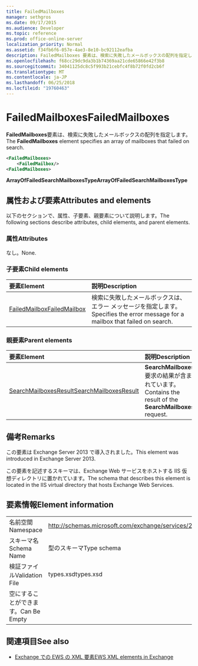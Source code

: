 ```yaml
---
title: FailedMailboxes
manager: sethgros
ms.date: 09/17/2015
ms.audience: Developer
ms.topic: reference
ms.prod: office-online-server
localization_priority: Normal
ms.assetid: f34fb6f6-057e-4ae3-8e10-bc92112eafba
description: FailedMailboxes 要素は、検索に失敗したメールボックスの配列を指定します。
ms.openlocfilehash: f68cc29dc9da3b1b74369aa21cde65866e42f3b8
ms.sourcegitcommit: 34041125dc8c5f993b21cebfc4f8b72f0fd2cb6f
ms.translationtype: MT
ms.contentlocale: ja-JP
ms.lasthandoff: 06/25/2018
ms.locfileid: "19760463"
---
```

# <a name="failedmailboxes"></a><span data-ttu-id="9e448-103">FailedMailboxes</span><span class="sxs-lookup"><span data-stu-id="9e448-103">FailedMailboxes</span></span>

<span data-ttu-id="9e448-104">**FailedMailboxes**要素は、検索に失敗したメールボックスの配列を指定します。</span><span class="sxs-lookup"><span data-stu-id="9e448-104">The **FailedMailboxes** element specifies an array of mailboxes that failed on search.</span></span> 
  
```XML
<FailedMailboxes>
    <FailedMailbox/>
<FailedMailboxes>
```

 <span data-ttu-id="9e448-105">**ArrayOfFailedSearchMailboxesType**</span><span class="sxs-lookup"><span data-stu-id="9e448-105">**ArrayOfFailedSearchMailboxesType**</span></span>
## <a name="attributes-and-elements"></a><span data-ttu-id="9e448-106">属性および要素</span><span class="sxs-lookup"><span data-stu-id="9e448-106">Attributes and elements</span></span>

<span data-ttu-id="9e448-107">以下のセクションで、属性、子要素、親要素について説明します。</span><span class="sxs-lookup"><span data-stu-id="9e448-107">The following sections describe attributes, child elements, and parent elements.</span></span>
  
### <a name="attributes"></a><span data-ttu-id="9e448-108">属性</span><span class="sxs-lookup"><span data-stu-id="9e448-108">Attributes</span></span>

<span data-ttu-id="9e448-109">なし。</span><span class="sxs-lookup"><span data-stu-id="9e448-109">None.</span></span>
  
### <a name="child-elements"></a><span data-ttu-id="9e448-110">子要素</span><span class="sxs-lookup"><span data-stu-id="9e448-110">Child elements</span></span>

|<span data-ttu-id="9e448-111">**要素**</span><span class="sxs-lookup"><span data-stu-id="9e448-111">**Element**</span></span>|<span data-ttu-id="9e448-112">**説明**</span><span class="sxs-lookup"><span data-stu-id="9e448-112">**Description**</span></span>|
|:-----|:-----|
|[<span data-ttu-id="9e448-113">FailedMailbox</span><span class="sxs-lookup"><span data-stu-id="9e448-113">FailedMailbox</span></span>](failedmailbox.md) <br/> |<span data-ttu-id="9e448-114">検索に失敗したメールボックスは、エラー メッセージを指定します。</span><span class="sxs-lookup"><span data-stu-id="9e448-114">Specifies the error message for a mailbox that failed on search.</span></span>  <br/> |
   
### <a name="parent-elements"></a><span data-ttu-id="9e448-115">親要素</span><span class="sxs-lookup"><span data-stu-id="9e448-115">Parent elements</span></span>

|<span data-ttu-id="9e448-116">**要素**</span><span class="sxs-lookup"><span data-stu-id="9e448-116">**Element**</span></span>|<span data-ttu-id="9e448-117">**説明**</span><span class="sxs-lookup"><span data-stu-id="9e448-117">**Description**</span></span>|
|:-----|:-----|
|[<span data-ttu-id="9e448-118">SearchMailboxesResult</span><span class="sxs-lookup"><span data-stu-id="9e448-118">SearchMailboxesResult</span></span>](searchmailboxesresult.md) <br/> |<span data-ttu-id="9e448-119">**SearchMailboxes**要求の結果が含まれています。</span><span class="sxs-lookup"><span data-stu-id="9e448-119">Contains the result of the **SearchMailboxes** request.</span></span>  <br/> |
   
## <a name="remarks"></a><span data-ttu-id="9e448-120">備考</span><span class="sxs-lookup"><span data-stu-id="9e448-120">Remarks</span></span>

<span data-ttu-id="9e448-121">この要素は Exchange Server 2013 で導入されました。</span><span class="sxs-lookup"><span data-stu-id="9e448-121">This element was introduced in Exchange Server 2013.</span></span>
  
<span data-ttu-id="9e448-122">この要素を記述するスキーマは、Exchange Web サービスをホストする IIS 仮想ディレクトリに置かれています。</span><span class="sxs-lookup"><span data-stu-id="9e448-122">The schema that describes this element is located in the IIS virtual directory that hosts Exchange Web Services.</span></span>
  
## <a name="element-information"></a><span data-ttu-id="9e448-123">要素情報</span><span class="sxs-lookup"><span data-stu-id="9e448-123">Element information</span></span>

|||
|:-----|:-----|
|<span data-ttu-id="9e448-124">名前空間</span><span class="sxs-lookup"><span data-stu-id="9e448-124">Namespace</span></span>  <br/> |http://schemas.microsoft.com/exchange/services/2006/types  <br/> |
|<span data-ttu-id="9e448-125">スキーマ名</span><span class="sxs-lookup"><span data-stu-id="9e448-125">Schema Name</span></span>  <br/> |<span data-ttu-id="9e448-126">型のスキーマ</span><span class="sxs-lookup"><span data-stu-id="9e448-126">Type schema</span></span>  <br/> |
|<span data-ttu-id="9e448-127">検証ファイル</span><span class="sxs-lookup"><span data-stu-id="9e448-127">Validation File</span></span>  <br/> |<span data-ttu-id="9e448-128">types.xsd</span><span class="sxs-lookup"><span data-stu-id="9e448-128">types.xsd</span></span>  <br/> |
|<span data-ttu-id="9e448-129">空にすることができます。</span><span class="sxs-lookup"><span data-stu-id="9e448-129">Can Be Empty</span></span>  <br/> ||
   
## <a name="see-also"></a><span data-ttu-id="9e448-130">関連項目</span><span class="sxs-lookup"><span data-stu-id="9e448-130">See also</span></span>



- [<span data-ttu-id="9e448-131">Exchange での EWS の XML 要素</span><span class="sxs-lookup"><span data-stu-id="9e448-131">EWS XML elements in Exchange</span></span>](ews-xml-elements-in-exchange.md)

